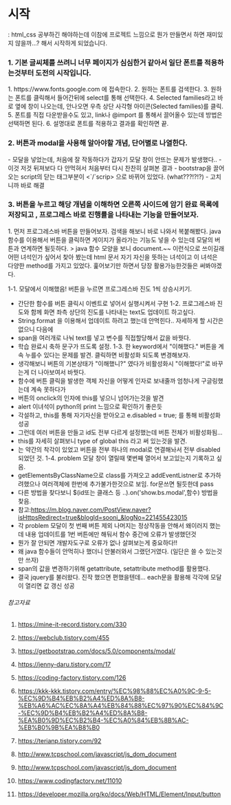 # 시작
: html_css 공부하긴 해야하는데 이참에 프로젝트 느낌으로 뭔가 만들면서 하면 재미있지 않을까...?
해서 시작하게 되었습니다.

<h3> 1. 기본 글씨체를 쓰려니 너무 페이지가 심심한거 같아서 일단 폰트를 적용하는것부터 도전의 시작입니다.</h3>
1. https://www.fonts.google.com 에 접속한다.
2. 원하는 폰트를 검색한다.
3. 원하는 폰트를 클릭해서 들어간뒤에 select를 통해 선택한다.
4. Selected families라고 바로 옆에 창이 나오는데, 안나오면 우측 상단 사각형 아이콘(Selected families)를 클릭.
5. 폰트를 직접 다운받을수도 있고, link나 @import 를 통해서 끌어올수 있는데 방법은 선택하면 된다.
6. 설명대로 폰트를 적용하고 결과를 확인하면 끝.

<h3> 2. 버튼과 modal을 사용해 알아야할 개념, 단어별로 나열한다.</h3>
- 모달을 넣었는데, 처음에 잘 작동하다가 갑자기 모달 창이 안뜨는 문제가 발생했다..
- 이것 저것 뒤져보다 다 안먹혀서 처음부터 다시 찬찬히 살펴본 결과
- bootstrap을 끌어오는 script의 닫는 태그부분이 <`/`scrip> 으로 바뀌어 있었다. (what???!?!?)
- 고치니까 바로 해결


<h3> 3. 버튼을 누르고 해당 개념을 이해하면 오른쪽 사이드에 암기 완료 목록에 저장되고 , 프로그레스 바로 진행률을 나타내는 기능을 만들어보자.</h3>
1. 먼저 프로그레스바 버튼을 만들어보자. 검색을 해보니 바로 나와서 복붙해봤다.
java 함수를 이용해서 버튼을 클릭하면 게이지가 올라가는 기능도 넣을 수 있는데 모달의 버튼과 연계하면 될듯하다.
> java 함수 모양을 보니 document.~~ 이런식으로 쓰이길래 어떤 녀석인가 싶어서 찾아 봤는데 html 문서 자기 자신을 뜻하는 녀석이고
이 녀석은 다양한 method를 가지고 있었다. 훑어보기만 하면서 당장 활용가능한것들은 써봐야겠다.

1-1. 모달에서 이해했음! 버튼을 누르면 프로그레스바 진도 1씩 상승시키기.
- 간단한 함수를 버튼 클릭시 이벤트로 넣어서 실행시켜서 구현
1-2. 프로그레스바 진도와 함께 화면 좌측 상단의 진도를 나타내는 text도 업데이트 하고싶다.
- String.format 을 이용해서 업데이트 하려고 했는데 안먹힌다.. 자세하게 할 시간은 없으니 다음에
- span을 여러개로 나눠 text를 넣고 변수를 직접할당해서 값을 바꿧다.
- 학습 완료시 축하 문구가 뜨도록 설정.
1-3. 한 keyword에서 "이해했다." 버튼을 계속 누를수 있다는 문제를 발견. 클릭하면 비활성화 되도록 변경해보자.
- 생각해보니 버튼의 기본상태가 "이해했니?" 였다가 비활성화시 "이해했다!"로 바꾸는게 더 나아보여서 바꿧다.
- 함수에 버튼 클릭을 발생한 객체 자신을 어떻게 인자로 보내줄까 엄청나게 구글링했는데 계속 못하다가
- 버튼의 onclick의 인자에 this를 넣으니 넘어가는것을 발견
- alert 이녀석이 python의 print 느낌으로 확인하기 좋은듯
- 각설하고, this를 통해 자기자신을 받아오고 e.disabled = true; 를 통해 비활성화 성공
- 그런데 여러 버튼을 만들고 id도 전부 다르게 설정했는데 버튼 전체가 비활성화됨...
- this를 자세히 살펴보니 type of global this 라고 써 있는것을 발견.
- 는 약간의 착각이 있었고 버튼을 전부 하나의 modal로 연결해놔서 전부 disabled되었던 것.
1-4. problem 모달 창이 열릴때 몇번째 열어서 보고있는지 기록하고 싶음.
- getElementsByClassName으로 class를 가져오고 addEventListner로 추가하려했으나 여러객체에 한번에 추가불가한것으로 보임. for문쓰면 될듯한데 pass
- 다른 방법을 찾다보니 $(id또는 클래스 등 ..).on('show.bs.modal',함수) 방법을 찾음.
- 참고:https://m.blog.naver.com/PostView.naver?isHttpsRedirect=true&blogId=sooni_&logNo=221455423015
- 각 problem 모달이 첫 번째 버튼 제외 나머지는 정상작동을 안해서 왜이러지 했는데 내용 업데이트를 1번 버튼에만 해둬서 함수 중간에 오류가 발생했던것
- 뭔가 잘 안되면 개발자도구로 오류가 없나 살펴보는게 중요하다!!
- 왜 java 함수들이 안먹히나 했더니 안불러와서 그랬던거였다. (일단은 쓸 수 있는것만 쓰자)
- span의 값을 변경하기위해 getattribute, setattribute method를 활용했다.
- 결국 jquery를 불러왔다. 진작 했으면 편했을텐데... each문을 활용해 각각에 모달이 열리면 값 갱신 성공






###### 참고자료
<!-- 형변환 -->
1. https://mine-it-record.tistory.com/330 
<!-- Each문 -->
2. https://webclub.tistory.com/455
<!-- modal 속성 -->
3. https://getbootstrap.com/docs/5.0/components/modal/
<!-- 이벤트의 종류 -->
4. https://jenny-daru.tistory.com/17
<!-- String indexing, slicing -->
5. https://coding-factory.tistory.com/126
<!-- 이벤트 리스터 예제 -->
6. https://kkk-kkk.tistory.com/entry/%EC%98%88%EC%A0%9C-9-5-%EC%9D%B4%EB%B2%A4%ED%8A%B8-%EB%A6%AC%EC%8A%A4%EB%84%88%EC%97%90%EC%84%9C-%EC%9D%B4%EB%B2%A4%ED%8A%B8-%EA%B0%9D%EC%B2%B4-%EC%A0%84%EB%8B%AC-%EB%B0%9B%EA%B8%B0
<!-- html, dom, form 등 간단 예제 -->
7. https://terianp.tistory.com/92
<!-- DOM 객체 목록 -->
8. http://www.tcpschool.com/javascript/js_dom_document
<!-- jump to java -->
9. http://www.tcpschool.com/javascript/js_dom_document
<!-- progress bar -->
10. https://www.codingfactory.net/11010
<!-- input 사용법 -->
11. https://developer.mozilla.org/ko/docs/Web/HTML/Element/Input/button
